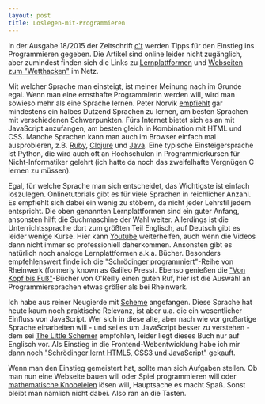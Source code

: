 ```yaml
---
layout: post
title: Loslegen-mit-Programmieren
---
```


In der Ausgabe 18/2015 der Zeitschrift [c't](https://heise.de) werden Tipps für den Einstieg ins Programmieren gegeben. Die Artikel sind online leider nicht zugänglich, aber zumindest finden sich die Links zu [Lernplattformen](https://ct.de/yku1) und [Webseiten zum "Wetthacken"](https://ym9c) im Netz.

Mit welcher Sprache man einsteigt, ist meiner Meinung nach im Grunde egal. Wenn man eine ernsthafte Programmierin werden will, wird man sowieso mehr als eine Sprache lernen. Peter Norvik [empfiehlt](http://norvig.com/21-days.html) gar mindestens ein halbes Dutzend Sprachen zu lernen, am besten Sprachen mit verschiedenen Schwerpunkten. Fürs Internet bietet sich es an mit JavaScript anzufangen, am besten gleich in Kombination mit HTML und CSS. Manche Sprachen kann man auch im Browser einfach mal ausprobieren, z.B. [Ruby](http://tryruby.org/),  [Clojure](http://www.tryclj.com/) und  [Java](http://www.learnjavaonline.org/en/Welcome). Eine typische Einsteigersprache ist Python, die wird auch oft an Hochschulen in Programmierkursen für Nicht-Informatiker gelehrt (ich hatte da noch das zweifelhafte Vergnügen C lernen zu müssen).

<!--more-->

Egal, für welche Sprache man sich entscheidet, das Wichtigste ist einfach loszulegen. Onlinetutorials gibt es für viele Sprachen in reichlicher Anzahl. Es empfiehlt sich dabei ein wenig zu stöbern, da nicht jeder Lehrstil jedem entspricht. Die oben genannten Lernplattformen sind ein guter Anfang, ansonsten hilft die Suchmaschine der Wahl weiter. Allerdings ist die Unterrichtssprache dort zum größten Teil Englisch, auf Deutsch gibt es leider wenige Kurse. Hier kann [Youtube](https://youtube.com) weiterhelfen, auch wenn die Videos dann nicht immer so professioniell daherkommen.
Ansonsten gibt es natürlich noch analoge Lernplattformen a.k.a. Bücher. Besonders empfehlenswert finde ich die ["Schrödinger programmiert"](https://www.rheinwerk-verlag.de/programmierung/schrodinger-programmiert/)-Reihe von Rheinwerk (formerly known as Galileo Press). Ebenso genießen die ["Von Kopf bis Fuß"](http://www.oreilly.de/headfirst/)-Bücher von O'Reilly einen guten Ruf, hier ist die Auswahl an Programmiersprachen etwas größer als bei Rheinwerk.

Ich habe aus reiner Neugierde mit [Scheme](https://de.wikipedia.org/wiki/Scheme) angefangen. Diese Sprache hat heute kaum noch praktische Relevanz, ist aber u.a. die ein wesentlicher Einfluss von JavaScript. Wer sich in diese alte, aber nach wie vor großartige Sprache einarbeiten will - und sei es um JavaScript besser zu verstehen -  dem sei [The Little Schemer](https://mitpress.mit.edu/books/little-schemer) empfohlen, leider liegt dieses Buch nur auf Englisch vor. Als Einstieg in die Frontend-Webentwicklung habe ich mir dann noch ["Schrödinger lernt HTML5, CSS3 und JavaScript"](https://www.rheinwerk-verlag.de/schrodinger-lernt-html5-css3-und-javascript_3277/) gekauft.

Wenn man den Einstieg gemeistert hat, sollte man sich Aufgaben stellen. Ob man nun eine Webseite bauen will oder Spiel programmieren will oder [mathematische Knobeleien](https://projecteuler.net/) lösen will, Hauptsache es macht Spaß. Sonst bleibt man nämlich nicht dabei. Also ran an die Tasten.
